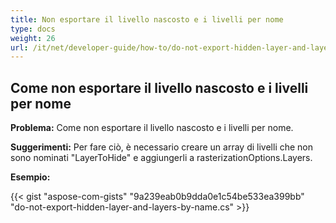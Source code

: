 ```yaml
---
title: Non esportare il livello nascosto e i livelli per nome
type: docs
weight: 26
url: /it/net/developer-guide/how-to/do-not-export-hidden-layer-and-layers-by-name/
---
```


## **Come non esportare il livello nascosto e i livelli per nome**

**Problema:** Come non esportare il livello nascosto e i livelli per nome.

**Suggerimenti:** Per fare ciò, è necessario creare un array di livelli che non sono nominati "LayerToHide" e aggiungerli a rasterizationOptions.Layers.

**Esempio:**

{{< gist "aspose-com-gists" "9a239eab0b9dda0e1c54be533ea399bb" "do-not-export-hidden-layer-and-layers-by-name.cs" >}}
